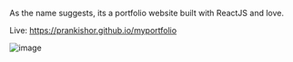 As the name suggests, its a portfolio website built with ReactJS and love.

Live: https://prankishor.github.io/myportfolio

![image](https://github.com/Prankishor/myportfolio/assets/33565966/6cfd7714-aab9-4203-9727-7514283e9e81)


